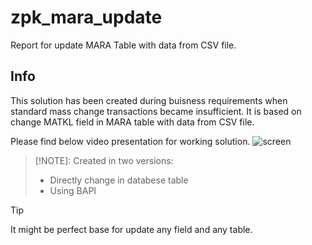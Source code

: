 # zpk_mara_update

Report for update MARA Table with data from CSV file.

## Info
This solution has been created during buisness requirements when standard mass change transactions became insufficient. It is based on change MATKL field in MARA table with data from CSV file.

Please find below video presentation for working solution.
![screen]( )

> [!NOTE]:
Created in two versions:
> - Directly change in databese table
> - Using BAPI

> [!TIP]
> It might be perfect base for update any field and any table.

